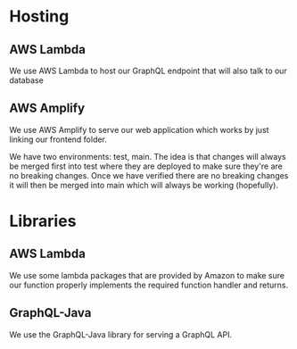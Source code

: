# Hosting

## AWS Lambda
We use AWS Lambda to host our GraphQL endpoint that will also talk to our database

## AWS Amplify
We use AWS Amplify to serve our web application which works by just linking our frontend folder.

We have two environments: test, main. The idea is that changes will always be merged first into test where they are deployed to make sure they're are no breaking changes. Once we have verified there are no breaking changes it will then be merged into main which will always be working (hopefully).

# Libraries

## AWS Lambda
We use some lambda packages that are provided by Amazon to make sure our function properly implements the required function handler and returns.

## GraphQL-Java
We use the GraphQL-Java library for serving a GraphQL API.
